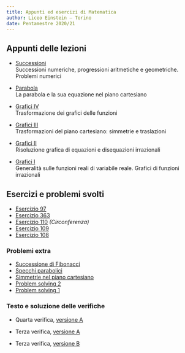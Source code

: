 ```yaml
---
title: Appunti ed esercizi di Matematica
author: Liceo Einstein – Torino
date: Pentamestre 2020/21
---
```


## Appunti delle lezioni

- [Successioni](u3-lec1.pdf)  
  Successioni numeriche, progressioni aritmetiche e geometriche. Problemi numerici

- [Parabola](u8-lec1.pdf)  
  La parabola e la sua equazione nel piano cartesiano

- [Grafici IV](u6-lec2.pdf)  
  Trasformazione dei grafici delle funzioni

- [Grafici III](u6-lec1.pdf)  
  Trasformazioni del piano cartesiano: simmetrie e traslazioni

- [Grafici II](u7-lec2.pdf)  
  Risoluzione grafica di equazioni e disequazioni irrazionali

- [Grafici I](u7-lec1.pdf)  
  Generalità sulle funzioni reali di variabile reale. Grafici di funzioni irrazionali

## Esercizi e problemi svolti

- [Esercizio 97](ex/u6-97.html)
- [Esercizio 363](ex/u7-363.html)
- [Esercizio 110](ex/u7-110.html) _(Circonferenza)_
- [Esercizio 109](ex/u7-109.html)
- [Esercizio 108](ex/u7-108.html)

### Problemi extra

- [Successione di Fibonacci](ex/u3-ext1.html)
- [Specchi parabolici](ex/u8-ext1.html)
- [Simmetrie nel piano cartesiano](ex/u7-ext3.html)
- [Problem solving 2](ex/u7-ext2.html)
- [Problem solving 1](ex/u7-ext1.html)

### Testo e soluzione delle verifiche

- Quarta verifica, [versione A](test2a.html)

- Terza verifica, [versione A](test1a.html)
- Terza verifica, [versione B](test1b.html)
